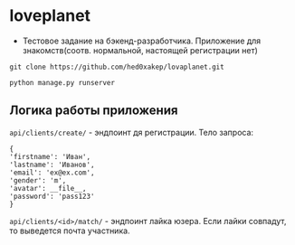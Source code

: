 # loveplanet
* Тестовое задание на бэкенд-разработчика. Приложение для знакомств(соотв. нормальной, настоящей регистрации нет)
 
 `git clone https://github.com/hed0xakep/lovaplanet.git`

 `python manage.py runserver`
 
 ## Логика работы приложения
`api/clients/create/` - эндпоинт дя регистрации. Тело запроса:
```
{
'firstname': 'Иван',
'lastname': 'Иванов',
'email': 'ex@ex.com',
'gender': 'm',
'avatar': __file__,
'password': 'pass123'
}
```
`api/clients/<id>/match/` - эндпоинт лайка юзера. Если лайки совпадут, то выведется почта участника.
